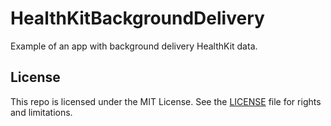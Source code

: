 # HealthKitBackgroundDelivery

Example of an app with background delivery HealthKit data.

## License

This repo is licensed under the MIT License. See the [LICENSE](LICENSE.md) file for rights and limitations.
